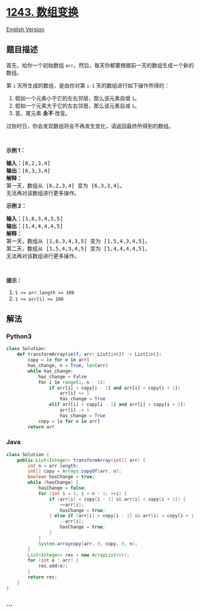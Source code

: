 # [1243. 数组变换](https://leetcode.cn/problems/array-transformation)

[English Version](/solution/1200-1299/1243.Array%20Transformation/README_EN.md)

## 题目描述

<!-- 这里写题目描述 -->

<p>首先，给你一个初始数组 <code>arr</code>。然后，每天你都要根据前一天的数组生成一个新的数组。</p>

<p>第&nbsp;<code>i</code>&nbsp;天所生成的数组，是由你对第&nbsp;<code>i-1</code>&nbsp;天的数组进行如下操作所得的：</p>

<ol>
	<li>假如一个元素小于它的左右邻居，那么该元素自增 <code>1</code>。</li>
	<li>假如一个元素大于它的左右邻居，那么该元素自减 <code>1</code>。</li>
	<li>首、尾元素 <strong>永不</strong>&nbsp;改变。</li>
</ol>

<p>过些时日，你会发现数组将会不再发生变化，请返回最终所得到的数组。</p>

<p>&nbsp;</p>

<p><strong>示例 1：</strong></p>

<pre><strong>输入：</strong>[6,2,3,4]
<strong>输出：</strong>[6,3,3,4]
<strong>解释：</strong>
第一天，数组从 [6,2,3,4] 变为 [6,3,3,4]。
无法再对该数组进行更多操作。
</pre>

<p><strong>示例 2：</strong></p>

<pre><strong>输入：</strong>[1,6,3,4,3,5]
<strong>输出：</strong>[1,4,4,4,4,5]
<strong>解释：</strong>
第一天，数组从 [1,6,3,4,3,5] 变为 [1,5,4,3,4,5]。
第二天，数组从 [1,5,4,3,4,5] 变为 [1,4,4,4,4,5]。
无法再对该数组进行更多操作。
</pre>

<p>&nbsp;</p>

<p><strong>提示：</strong></p>

<ol>
	<li><code>1 &lt;= arr.length &lt;= 100</code></li>
	<li><code>1 &lt;= arr[i] &lt;= 100</code></li>
</ol>

## 解法

<!-- 这里可写通用的实现逻辑 -->

<!-- tabs:start -->

### **Python3**

<!-- 这里可写当前语言的特殊实现逻辑 -->

```python
class Solution:
    def transformArray(self, arr: List[int]) -> List[int]:
        copy = [e for e in arr]
        has_change, n = True, len(arr)
        while has_change:
            has_change = False
            for i in range(1, n - 1):
                if arr[i] < copy[i - 1] and arr[i] < copy[i + 1]:
                    arr[i] += 1
                    has_change = True
                elif arr[i] > copy[i - 1] and arr[i] > copy[i + 1]:
                    arr[i] -= 1
                    has_change = True
            copy = [e for e in arr]
        return arr
```

### **Java**

<!-- 这里可写当前语言的特殊实现逻辑 -->

```java
class Solution {
    public List<Integer> transformArray(int[] arr) {
        int n = arr.length;
        int[] copy = Arrays.copyOf(arr, n);
        boolean hasChange = true;
        while (hasChange) {
            hasChange = false;
            for (int i = 1; i < n - 1; ++i) {
                if (arr[i] < copy[i - 1] && arr[i] < copy[i + 1]) {
                    ++arr[i];
                    hasChange = true;
                } else if (arr[i] > copy[i - 1] && arr[i] > copy[i + 1]) {
                    --arr[i];
                    hasChange = true;
                }
            }
            System.arraycopy(arr, 0, copy, 0, n);
        }
        List<Integer> res = new ArrayList<>();
        for (int e : arr) {
            res.add(e);
        }
        return res;
    }
}
```

### **...**

```

```

<!-- tabs:end -->
